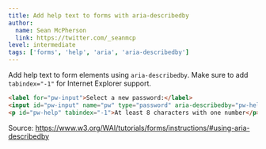 ```yaml
---
title: Add help text to forms with aria-describedby
author:
  name: Sean McPherson
  link: https://twitter.com/_seanmcp
level: intermediate
tags: ['forms', 'help', 'aria', 'aria-describedby']
---
```


Add help text to form elements using `aria-describedby`. Make sure to add `tabindex="-1"` for Internet Explorer support.

```html
<label for="pw-input">Select a new password:</label>
<input id="pw-input" name="pw" type="password" aria-describedby="pw-help" />
<p id="pw-help" tabindex="-1">At least 8 characters with one number</p>
```

Source: https://www.w3.org/WAI/tutorials/forms/instructions/#using-aria-describedby
